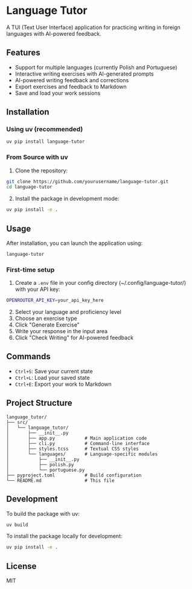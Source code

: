 # Language Tutor

A TUI (Text User Interface) application for practicing writing in foreign languages with AI-powered feedback.

## Features

- Support for multiple languages (currently Polish and Portuguese)
- Interactive writing exercises with AI-generated prompts
- AI-powered writing feedback and corrections
- Export exercises and feedback to Markdown
- Save and load your work sessions

## Installation

### Using uv (recommended)

```bash
uv pip install language-tutor
```

### From Source with uv

1. Clone the repository:
```bash
git clone https://github.com/yourusername/language-tutor.git
cd language-tutor
```

2. Install the package in development mode:
```bash
uv pip install -e .
```

## Usage

After installation, you can launch the application using:

```bash
language-tutor
```

### First-time setup

1. Create a `.env` file in your config directory (~/.config/language-tutor/) with your API key:
```bash
OPENROUTER_API_KEY=your_api_key_here
```

2. Select your language and proficiency level
3. Choose an exercise type
4. Click "Generate Exercise" 
5. Write your response in the input area
6. Click "Check Writing" for AI-powered feedback

## Commands

- `Ctrl+S`: Save your current state
- `Ctrl+L`: Load your saved state
- `Ctrl+E`: Export your work to Markdown

## Project Structure

```
language_tutor/
├── src/
│   └── language_tutor/
│       ├── __init__.py
│       ├── app.py           # Main application code
│       ├── cli.py           # Command-line interface
│       ├── styles.tcss      # Textual CSS styles
│       └── languages/       # Language-specific modules
│           ├── __init__.py
│           ├── polish.py
│           └── portuguese.py
├── pyproject.toml           # Build configuration
└── README.md                # This file
```

## Development

To build the package with uv:

```bash
uv build
```

To install the package locally for development:

```bash
uv pip install -e .
```

## License

MIT